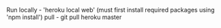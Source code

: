 Run locally - 'heroku local web' (must first install required packages using 'npm install')
pull - git pull heroku master